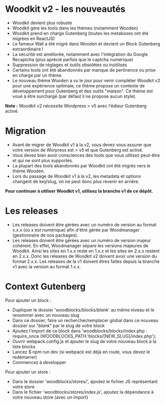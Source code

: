 # Woodkit v2 - les nouveautés

* Woodkit devient plus robuste
* Woodkit gère les tools dans les thèmes (notamment Wooden)
* Woodkit prend en charge Gutenberg (toutes les metaboxes ont été migrées en ReactJS)
* Le fameux Wall a été migré dans Wooden et devient un Block Gutenberg extraordinaire !
* La sécurité est améliorée, notamment avec l'intégration du Google Recaptcha (plus aprécié parfois que le captcha numérique)
* Suppression de réglages et outils obsolètes ou inutilisés
* Certains tools ont été abandonnés par manque de pertinence ou prise en charge par un thème.
* Le nouveau thème Wooden a vu le jour pour venir compléter Woodkit v2 pour une expérience optimale, ce thème propose un contexte de développement pour Gutenberg et des outils "maison". Ce thème est voué à être surchargé (par défaut il ne propose aucun style).

**Note :** Woodkit v2 nécessite Wordpress > v5 avec l'édieur Gutenberg activé.

# Migration

* Avant de migrer de Woodkit v1 à la v2, vous devez vous assurer que votre version de Worpress est > v5 et que Gutenberg est activé.
* Vous devez bien avoir consciences des tools que vous utilisez peut-être et qui ne sont plus supportés.
* La plupart des tools abandonnés par Woodkit ont été migrés vers le thème Wooden.
* Lors du passage de Woodkit v1 à la v2, les metadata et options changent de key/slug, on ne peut donc plus revenir en arrière.

**Pour continuer à utiliser Woodkit v1, utilisez la branche v1 de ce dépôt.**

# Les releases

* Les releases doivent être gérées avec un numéro de version au format x.x.x (où x est numérique) afin d'être gérée par Woodmanager (gestionnaire de nos packages).
* Les releases doivent être gérées avec un numéro de version majeur cohérent. En effet, Woodmanager sépare les versions majeures de Woodkit. Ainsi les sites en 1.x.x reste en 1.x.x et les sites en 2.x.x restent en 2.x.x. Donc les releases de Woodkit v2 doivent avoir une version du format 2.x.x. Les releases de la v1 doivent êtres faites depuis la branche v1 avec la version au format 1.x.x.

# Context Gutenberg

Pour ajouter un block :
* Dupliquer le dossier 'woodblocks/blocks/_blank_' au même niveau et le renommer avec un nouveau slug
* Dans ce dossier, faire un rechercher/remplacer global dans ce nouveau dossier sur "_blank_" par le slug de votre block
* Ajoutez l'import de ce block dans 'woodblocks/blocks/index.php : require_once (WOODBLOCKS_PATH.'blocks/[NEW_SLUG]/index.php');
* Ouvrir webpack.config.js et ajouter le slug de votre nouveau block à la liste blocks
* Lancez $ npm run dev (si webpack est déjà en route, vous devez le redémarrer)
* Commencez à developper

Pour ajouter un store :
* Dans le dossier 'woodblocks/stores/', ajoutez le fichier JS représentant votre store
* Dans le fichier 'woodblocks/stores/index.js', ajoutez la dépendance à votre nouveau store (avec un import)
